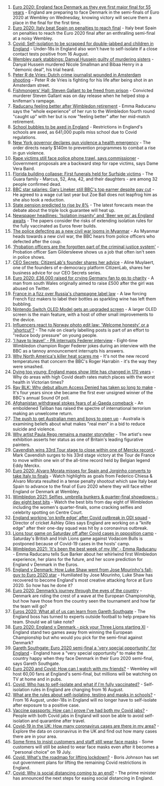 1. [Euro 2020: England face Denmark as they eye first major final for 55 years](https://www.bbc.co.uk/sport/football/57735477) - England are preparing to face Denmark in the semi-finals of Euro 2020 at Wembley on Wednesday, knowing victory will secure them a place in the final for the first time.
2. [Euro 2020: Italy beat Spain on penalties to reach final](https://www.bbc.co.uk/sport/football/51198738) - Italy beat Spain on penalties to reach the Euro 2020 final after an enthralling semi-final at a noisy Wembley.
3. [Covid: Self-isolation to be scrapped for double-jabbed and children in England](https://www.bbc.co.uk/news/uk-57733276) - Under-18s in England also won't have to self-isolate if a close contact tests positive from 16 August.
4. [Wembley park stabbings: Danyal Hussein guilty of murdering sisters](https://www.bbc.co.uk/news/uk-england-london-57721663) - Danyal Hussein murdered Nicole Smallman and Bibaa Henry in a "demonic deal", his trial heard.
5. [Peter R de Vries: Dutch crime journalist wounded in Amsterdam shooting](https://www.bbc.co.uk/news/world-europe-57743233) - Peter R de Vries is fighting for his life after being shot in an Amsterdam street.
6. [Fishmongers' Hall: Steven Gallant to be freed from prison](https://www.bbc.co.uk/news/uk-england-london-57742691) - Convicted murderer Steven Gallant was on day release when he helped stop a knifeman's rampage.
7. [Raducanu feeling better after Wimbledon retirement](https://www.bbc.co.uk/sport/tennis/57737252) - Emma Raducanu says the "whole experience" of her run to the Wimbledon fourth round "caught up" with her but is now "feeling better" after her mid-match retirement.
8. [School bubbles to be axed in England](https://www.bbc.co.uk/news/education-57736739) - Restrictions in England's schools are axed, as 641,000 pupils miss school due to Covid regulations.
9. [New York governor declares gun violence a health emergency](https://www.bbc.co.uk/news/world-us-canada-57743694) - The order directs nearly $140m to prevention programmes to combat a rise in gun violence.
10. [Rape victims still face police phone trawl, says commissioner](https://www.bbc.co.uk/news/education-57738550) - Government proposals are a backward step for rape victims, says Dame Vera Baird.
11. [Florida building collapse: First funerals held for Surfside victims](https://www.bbc.co.uk/news/world-us-canada-57742867) - The Guara family - Marcus, 52, Ana, 42, and their daughters - are among 32 people confirmed dead.
12. [BBC star salaries: Gary Lineker still BBC's top earner despite pay cut](https://www.bbc.co.uk/news/entertainment-arts-57722068) - He agreed to a wage cut last year but Zoe Ball does not leapfrog him as she also took a reduction.
13. [State pension predicted to rise by 8%](https://www.bbc.co.uk/news/business-57734805) - The latest forecasts mean the debate about the triple lock guarantee will heat up.
14. [Newspaper headlines: 'Isolation insanity' and 'Beer we go' as England awaits](https://www.bbc.co.uk/news/blogs-the-papers-57744001) - The papers consider the risks of extending isolation rules for the fully vaccinated as Euros fever builds.
15. [The police defecting as a new civil war looms in Myanmar](https://www.bbc.co.uk/news/world-asia-57739572) - As Myanmar heads towards a new civil war, the BBC hears from police officers who defected after the coup.
16. ['Probation officers are the forgotten part of the criminal justice system'](https://www.bbc.co.uk/news/uk-57688735) - Probation officer Sam Gildersleeve shows us a job that often isn't seen in police shows.
17. [CEO Secrets: CitizenLab's founder shares her advice](https://www.bbc.co.uk/news/business-57735056) - Aline Muylaert, one of the founders of e-democracy platform CitizenLab, shares her business advice for our CEO Secrets series.
18. [Euro 2020: £36,000 raised for crying Germany fan to go to charity](https://www.bbc.co.uk/news/uk-wales-57743923) - A man from south Wales originally aimed to raise £500 after the girl was abused on Twitter.
19. [France in a fizz over Russia's champagne label law](https://www.bbc.co.uk/news/world-europe-57733684) - A law forcing French fizz makers to label their bottles as sparkling wine has left them bubbling.
20. [Nintendo Switch OLED Model gets an upgraded screen](https://www.bbc.co.uk/news/technology-57734949) - A larger OLED screen is the main feature, with a host of other small improvements to the device.
21. [Influencers react to Norway photo edit law: 'Welcome honesty' or a 'shortcut'?](https://www.bbc.co.uk/news/newsbeat-57721080) - The rule on clearly labelling posts is part of an effort to "reduce body pressure" on young people.
22. ['I have to leave!' - PA interrupts Federer interview](https://www.bbc.co.uk/sport/av/tennis/57739072) - Eight-time Wimbledon champion Roger Federer jokes during an interview with the BBC as a tannoy announcement interrupts his answers.
23. [Why North America's killer heat scares me](https://www.bbc.co.uk/news/world-us-canada-57729502) - It's not the new record temperatures that concern the BBC's Roger Harrabin - it's the way they were smashed.
24. [Dying too young: England maps show little has changed in 170 years](https://www.bbc.co.uk/news/health-57730353) - Why do areas with high Covid death rates match places with the worst health in Victorian times?
25. [Ray BLK: Why debut album Access Denied has taken so long to make](https://www.bbc.co.uk/news/newsbeat-57722799) - It's four years since she became the first ever unsigned winner of the BBC's annual Sound Of poll.
26. [Afghanistan withdrawal stokes fears of al-Qaeda comeback](https://www.bbc.co.uk/news/world-asia-57738731) - An emboldened Taliban has raised the spectre of international terrorism making an unwelcome return.
27. [The push to get Australian men and boys to open up](https://www.bbc.co.uk/news/world-australia-57690857) - Australia is examining beliefs about what makes "real men" in a bid to reduce suicide and violence.
28. [Why artist Paula Rego remains a master storyteller](https://www.bbc.co.uk/news/entertainment-arts-57727021) - The artist's new exhibition asserts her status as one of Britain's leading figurative painters.
29. [Cavendish wins 33rd Tour stage to close within one of Merckx record ](https://www.bbc.co.uk/sport/cycling/57729678) - Mark Cavendish surges to his 33rd stage victory at the Tour de France to move within one win of the all-time record held by Belgian legend Eddy Merckx.
30. [Euro 2020: Alvaro Morata misses for Spain and Jorginho converts to take Italy to finals](https://www.bbc.co.uk/sport/av/football/57744059) - Watch highlights as goals from Federico Chiesa & Alvaro Morata resulted in a tense penalty shootout which saw Italy beat Spain to advance to the final of Euro 2020 where they will face either England or Denmark at Wembley.
31. [Wimbledon 2021: Selfies, umbrella bunkers & quarter-final showdowns - day eight best bits](https://www.bbc.co.uk/sport/av/tennis/57742552) - Watch the best bits from day eight of Wimbledon including the women's quarter-finals, some cracking selfies and celebrity spotting on Centre Court.
32. [England working 'on knife edge' after Covid outbreak in ODI squad](https://www.bbc.co.uk/sport/cricket/57739919) - Director of cricket Ashley Giles says England are working on a "knife edge" after their one-day squad was hit by a coronavirus outbreak.
33. [Lions tour game on Saturday off after Covid cases in opposition camp](https://www.bbc.co.uk/sport/rugby-union/57741576) - Saturday's British and Irish Lions game against Vodacom Bulls is postponed because of Covid-19 cases in the hosts' camp.
34. [Wimbledon 2021: 'It's been the best week of my life' - Emma Raducanu](https://www.bbc.co.uk/sport/av/tennis/57739078) - Emma Raducanu tells Sue Barker about her whirlwind first Wimbledon experience, her plans for the future, and her score prediction for England v Denmark in the Euros.
35. [England v Denmark: How Luke Shaw went from Jose Mourinho's fall-guy to Euro 2020 star](https://www.bbc.co.uk/sport/football/57722529) - Humiliated by Jose Mourinho, Luke Shaw has recovered to become England's most creative attacking force at Euro 2020. So how has he done it?
36. [Euro 2020: Denmark’s journey through the eyes of the country](https://www.bbc.co.uk/sport/football/57713112) - Denmark are riding the crest of a wave at the European Championship, but how have those from the country seen the tournament and how far the team will go?
37. [Euros 2020: What all of us can learn from Gareth Southgate](https://www.bbc.co.uk/news/world-57698821) - The England boss has turned to experts outside football to help prepare his team. Should we all take note?
38. [Euro 2020: England v Denmark - pick your Three Lions starting XI](https://www.bbc.co.uk/sport/football/57713107) - England stand two games away from winning the European Championship but who would you pick for the semi-final against Denmark?
39. [Gareth Southgate: Euro 2020 semi-final a 'very special opportunity' for England](https://www.bbc.co.uk/sport/football/57725655) - England have a "very special opportunity" to make the country happy when they face Denmark in their Euro 2020 semi-final, says Gareth Southgate.
40. [Euro 2020 and Covid: How can I watch with my friends?](https://www.bbc.co.uk/news/uk-57386719) - Wembley will host 60,00 fans at England's semi-final, but millions will be watching on TV at home and in pubs.
41. [Covid: Who has to self-isolate and what if I'm fully vaccinated?](https://www.bbc.co.uk/news/explainers-54239922) - Self-isolation rules in England are changing from 16 August.
42. [What are the rules about self-isolating, testing and masks in schools?](https://www.bbc.co.uk/news/education-51643556) - From 16 August, under-18s in England will no longer have to self-isolate after exposure to a positive case.
43. [Vaccine passports: How can I prove I've had both my Covid jabs?](https://www.bbc.co.uk/news/explainers-55718553) - People with both Covid jabs in England will soon be able to avoid self-isolation and quarantine after travel.
44. [Covid-19 in the UK: How many coronavirus cases are there in my area?](https://www.bbc.co.uk/news/uk-51768274) - Explore the data on coronavirus in the UK and find out how many cases there are in your area.
45. [Some firms to insist customers and staff still wear face masks](https://www.bbc.co.uk/news/business-57677159) - Some customers will still be asked to wear face masks even after it becomes a "personal choice" on 19 July.
46. [Covid: What's the roadmap for lifting lockdown?](https://www.bbc.co.uk/news/explainers-52530518) - Boris Johnson has set out government plans for lifting the remaining Covid restrictions in England.
47. [Covid: Why is social distancing coming to an end?](https://www.bbc.co.uk/news/uk-51506729) - The prime minister has announced the next steps for easing social distancing in England.
